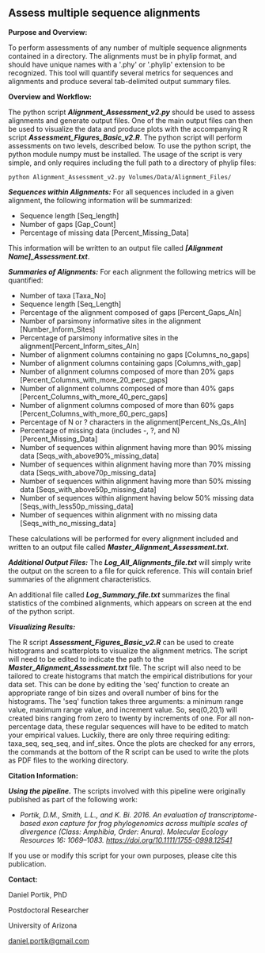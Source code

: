 **Assess multiple sequence alignments**
---------------------------------

**Purpose and Overview:**

To perform assessments of any number of multiple sequence alignments contained in a directory.
The alignments must be in phylip format, and should have unique names with a '.phy' or 
'.phylip' extension to be recognized. This tool will quantify several metrics for sequences and
alignments and produce several tab-delimited output summary files.


**Overview and Workflow:**

The python script ***Alignment_Assessment_v2.py*** should be used to assess alignments and generate
output files. One of the main output files can then be used to visualize the data and produce plots
with the accompanying R script ***Assessment_Figures_Basic_v2.R***. The python script will perform
assessments on two levels, described below. To use the python script, the python module numpy
must be installed. The usage of the script is very simple, and only requires including the full 
path to a directory of phylip files:

    python Alignment_Assessment_v2.py Volumes/Data/Alignment_Files/


***Sequences within Alignments:***
For all sequences included in a given alignment, the following information will be summarized:

+ Sequence length [Seq_length]
+ Number of gaps [Gap_Count]
+ Percentage of missing data [Percent_Missing_Data]

This information will be written to an output file called ***[Alignment Name]_Assessment.txt***.

***Summaries of Alignments:***
For each alignment the following metrics will be quantified:

+ Number of taxa [Taxa_No]
+ Sequence length [Seq_Length]
+ Percentage of the alignment composed of gaps [Percent_Gaps_Aln]
+ Number of parsimony informative sites in the alignment [Number_Inform_Sites]
+ Percentage of parsimony informative sites in the alignment[Percent_Inform_sites_Aln]
+ Number of alignment columns containing no gaps [Columns_no_gaps]
+ Number of alignment columns containing gaps [Columns_with_gap]
+ Number of alignment columns composed of more than 20% gaps [Percent_Columns_with_more_20_perc_gaps]
+ Number of alignment columns composed of more than 40% gaps [Percent_Columns_with_more_40_perc_gaps]
+ Number of alignment columns composed of more than 60% gaps [Percent_Columns_with_more_60_perc_gaps]
+ Percentage of N or ? characters in the alignment[Percent_Ns_Qs_Aln]
+ Percentage of missing data (includes -, ?, and N) [Percent_Missing_Data]
+ Number of sequences within alignment having more than 90% missing data [Seqs_with_above90%_missing_data]
+ Number of sequences within alignment having more than 70% missing data [Seqs_with_above70p_missing_data]
+ Number of sequences within alignment having more than 50% missing data [Seqs_with_above50p_missing_data]
+ Number of sequences within alignment having below 50% missing data [Seqs_with_less50p_missing_data]
+ Number of sequences within alignment with no missing data [Seqs_with_no_missing_data]

These calculations will be performed for every alignment included and written to an output 
file called ***Master_Alignment_Assessment.txt***.

***Additional Output Files:***
The ***Log_All_Alignments_file.txt*** will simply write the output on the screen to a file
for quick reference. This will contain brief summaries of the alignment characteristics.

An additional file called ***Log_Summary_file.txt*** summarizes the final statistics of the 
combined alignments, which appears on screen at the end of the python script.

***Visualizing Results:***

The R script ***Assessment_Figures_Basic_v2.R*** can be used to create histograms and scatterplots
to visualize the alignment metrics. The script will need to be edited to indicate the path to the
***Master_Alignment_Assessment.txt*** file. The script will also need to be tailored to create histograms
that match the empirical distributions for your data set. This can be done by editing the 'seq' function
to create an appropriate range of bin sizes and overall number of bins for the histograms. The 'seq' function 
takes three arguments: a minimum range value, maximum range value, and increment value. So, seq(0,20,1) will 
created bins ranging from zero to twenty by increments of one. For all non-percentage data, these regular 
sequences will have to be edited to match your empirical values. Luckily, there are only three requiring editing: 
taxa_seq, seq_seq, and inf_sites. Once the plots are checked for any errors, the commands at the bottom of the
R script can be used to write the plots as PDF files to the working directory.



**Citation Information:**

***Using the pipeline.***
The scripts involved with this pipeline were originally published as part of the following work:

+ *Portik, D.M., Smith, L.L., and K. Bi. 2016. An evaluation of transcriptome-based exon capture for frog phylogenomics across multiple scales of divergence (Class: Amphibia, Order: Anura). Molecular Ecology Resources 16: 1069–1083. https://doi.org/10.1111/1755-0998.12541*

If you use or modify this script for your own purposes, please cite this publication.


**Contact:**

Daniel Portik, PhD

Postdoctoral Researcher

University of Arizona

daniel.portik@gmail.com


